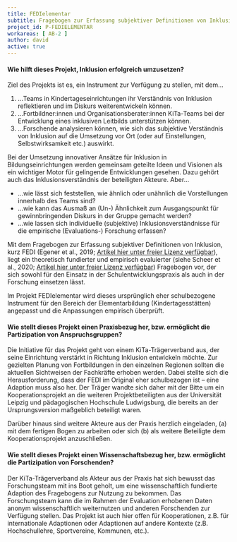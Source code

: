 ```yaml
---
title: FEDIelementar
subtitle: Fragebogen zur Erfassung subjektiver Definitionen von Inklusion
project_id: P-FEDIELEMENTAR
workareas: [ AB-2 ]
author: david
active: true
---
```


#### Wie hilft dieses Projekt, Inklusion erfolgreich umzusetzen?

Ziel des Projekts ist es, ein Instrument zur Verfügung zu stellen, mit dem…
1. …Teams in Kindertageseinrichtungen ihr Verständnis von Inklusion reflektieren und im Diskurs weiterentwickeln können.
2. …Fortbildner:innen und Organisationsberater:innen KiTa-Teams bei der Entwicklung eines inklusiven Leitbilds unterstützen können.
3. …Forschende analysieren können, wie sich das subjektive Verständnis von Inklusion auf die Umsetzung vor Ort (oder auf Einstellungen, Selbstwirksamkeit etc.) auswirkt.

Bei der Umsetzung innovativer Ansätze für Inklusion in Bildungseinrichtungen werden gemeinsam geteilte Ideen und Visionen als ein wichtiger Motor für gelingende Entwicklungen gesehen. Dazu gehört auch das Inklusionsverständnis der beteiligten Akteure. Aber…
* …wie lässt sich feststellen, wie ähnlich oder unähnlich die Vorstellungen innerhalb des Teams sind?
* …wie kann das Ausmaß an (Un-) Ähnlichkeit zum Ausgangspunkt für gewinnbringenden Diskurs in der Gruppe gemacht werden?
* …wie lassen sich individuelle (subjektive) Inklusionsverständnisse für die empirische (Evaluations-) Forschung erfassen?

Mit dem Fragebogen zur Erfassung subjektiver Definitionen von Inklusion, kurz FEDI (Egener et al., 2019; [Artikel hier unter freier Lizenz verfügbar](https://www.researchgate.net/publication/335601252)), liegt ein theoretisch fundierter und empirisch evaluierter (siehe Scheer et al., 2020; [Artikel hier unter freier Lizenz verfügbar](https://www.tandfonline.com/doi/10.1080/13603116.2020.1853256)) Fragebogen vor, der sich sowohl für den Einsatz in der Schulentwicklungspraxis als auch in der Forschung einsetzen lässt.

Im Projekt FEDIelementar wird dieses ursprünglich eher schulbezogene Instrument für den Bereich der Elementarbildung (Kindertagesstätten) angepasst und die Anpassungen empirisch überprüft. 

#### Wie stellt dieses Projekt einen Praxisbezug her, bzw. ermöglicht die Partizipation von Anspruchsgruppen?

Die Initiative für das Projekt geht von einem KiTa-Trägerverband aus, der seine Einrichtung verstärkt in Richtung Inklusion entwickeln möchte. Zur gezielten Planung von Fortbildungen in den einzelnen Regionen sollten die aktuellen Sichtweisen der Fachkräfte erhoben werden. Dabei stellte sich die Herausforderung, dass der FEDI im Original eher schulbezogen ist – eine Adaption muss also her. Der Träger wandte sich daher mit der Bitte um ein Kooperationsprojekt an die weiteren Projektbeteiligten aus der Universität Leipzig und pädagogischen Hochschule Ludwigsburg, die bereits an der Ursprungsversion maßgeblich beteiligt waren.

Darüber hinaus sind weitere Akteure aus der Praxis herzlich eingeladen, (a) mit dem fertigen Bogen zu arbeiten oder sich (b) als weitere Beteiligte dem Kooperationsprojekt anzuschließen.

#### Wie stellt dieses Projekt einen Wissenschaftsbezug her, bzw. ermöglicht die Partizipation von Forschenden?

Der KiTa-Trägerverband als Akteur aus der Praxis hat sich bewusst das Forschungsteam mit ins Boot geholt, um eine wissenschaftlich fundierte Adaption des Fragebogens zur Nutzung zu bekommen. Das Forschungsteam kann die im Rahmen der Evaluation erhobenen Daten anonym wissenschaftlich weiternutzen und anderen Forschenden zur Verfügung stellen. Das Projekt ist auch hier offen für Kooperationen, z.B. für internationale Adaptionen oder Adaptionen auf andere Kontexte (z.B. Hochschullehre, Sportvereine, Kommunen, etc.).
